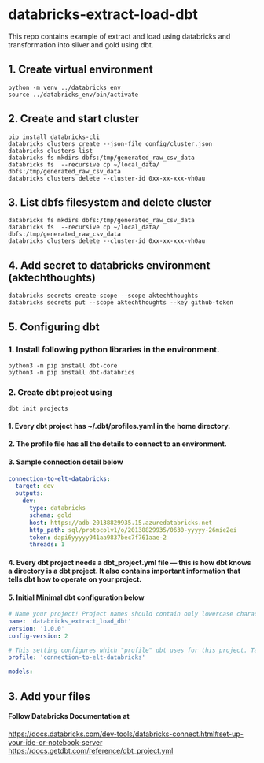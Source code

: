 # databricks-extract-load-dbt
This repo contains example of extract and load using databricks and transformation into silver and gold using dbt.

## 1. Create virtual environment
```
python -m venv ../databricks_env
source ../databricks_env/bin/activate
```

## 2. Create and start cluster
```
pip install databricks-cli 
databricks clusters create --json-file config/cluster.json
databricks clusters list
databricks fs mkdirs dbfs:/tmp/generated_raw_csv_data
databricks fs  --recursive cp ~/local_data/ dbfs:/tmp/generated_raw_csv_data
databricks clusters delete --cluster-id 0xx-xx-xxx-vh0au
```
## 3. List dbfs filesystem and delete cluster
```
databricks fs mkdirs dbfs:/tmp/generated_raw_csv_data
databricks fs  --recursive cp ~/local_data/ dbfs:/tmp/generated_raw_csv_data
databricks clusters delete --cluster-id 0xx-xx-xxx-vh0au
```

## 4. Add secret to databricks environment (aktechthoughts)
```
databricks secrets create-scope --scope aktechthoughts
databricks secrets put --scope aktechthoughts --key github-token
```

## 5. Configuring dbt 
### 1. Install following python libraries in the environment.

```
python3 -m pip install dbt-core
python3 -m pip install dbt-databrics
```

### 2. Create dbt project using 
```
dbt init projects
```
#### 1. Every dbt project has ~/.dbt/profiles.yaml in the home directory.
#### 2. The profile file has all the details to connect to an environment.
#### 3. Sample connection detail below

```yaml
connection-to-elt-databricks:
  target: dev
  outputs:
    dev:
      type: databricks
      schema: gold
      host: https://adb-20138829935.15.azuredatabricks.net
      http_path: sql/protocolv1/o/20138829935/0630-yyyyy-26mie2ei
      token: dapi6yyyyy941aa9837bec7f761aae-2
      threads: 1
```

#### 4. Every dbt project needs a dbt_project.yml file — this is how dbt knows a directory is a dbt project. It also contains important information that tells dbt how to operate on your project.
#### 5. Initial Minimal dbt configuration below

```yaml
# Name your project! Project names should contain only lowercase characters and underscores.
name: 'databricks_extract_load_dbt'
version: '1.0.0'
config-version: 2

# This setting configures which "profile" dbt uses for this project. Taken from ~/.dbt/profiles.yaml
profile: 'connection-to-elt-databricks'

models:

```

## 3. Add your files
#### Follow Databricks Documentation at
https://docs.databricks.com/dev-tools/databricks-connect.html#set-up-your-ide-or-notebook-server
https://docs.getdbt.com/reference/dbt_project.yml

